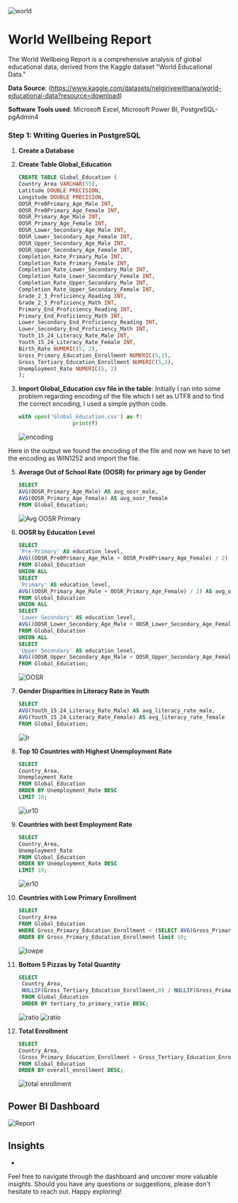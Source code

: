 ![world](https://github.com/Shaishta-Anjum/World-Wellbeing-Report/blob/main/images/krzysztof-hepner-TH7TW20de9s-unsplash%20cropped.jpg?raw=true)
# World Wellbeing Report
The World Wellbeing Report is a comprehensive analysis of global educational data, derived from the Kaggle dataset "World Educational Data."

**Data Source**: (https://www.kaggle.com/datasets/nelgiriyewithana/world-educational-data?resource=download)

**Software Tools used**: Microsoft Excel, Microsoft Power BI, PostgreSQL-pgAdmin4

### Step 1: Writing Queries in PostgreSQL
1. **Create a Database**

2. **Create Table Global_Education**
      ```sql
      CREATE TABLE Global_Education (
      Country_Area VARCHAR(55),
      Latitude DOUBLE PRECISION,
      Longitude DOUBLE PRECISION,
      OOSR_Pre0Primary_Age_Male INT,
      OOSR_Pre0Primary_Age_Female INT,
      OOSR_Primary_Age_Male INT,
      OOSR_Primary_Age_Female INT,
      OOSR_Lower_Secondary_Age_Male INT,
      OOSR_Lower_Secondary_Age_Female INT,
      OOSR_Upper_Secondary_Age_Male INT,
      OOSR_Upper_Secondary_Age_Female INT,
      Completion_Rate_Primary_Male INT,
      Completion_Rate_Primary_Female INT,
      Completion_Rate_Lower_Secondary_Male INT,
      Completion_Rate_Lower_Secondary_Female INT,
      Completion_Rate_Upper_Secondary_Male INT,
      Completion_Rate_Upper_Secondary_Female INT,
      Grade_2_3_Proficiency_Reading INT,
      Grade_2_3_Proficiency_Math INT,
      Primary_End_Proficiency_Reading INT,
      Primary_End_Proficiency_Math INT,
      Lower_Secondary_End_Proficiency_Reading INT,
      Lower_Secondary_End_Proficiency_Math INT,
      Youth_15_24_Literacy_Rate_Male INT,
      Youth_15_24_Literacy_Rate_Female INT,
      Birth_Rate NUMERIC(5, 2),
      Gross_Primary_Education_Enrollment NUMERIC(5,2),
      Gross_Tertiary_Education_Enrollment NUMERIC(5,2),
      Unemployment_Rate NUMERIC(5, 2)
      );
      ```
      
3. **Import Global_Education csv file in the table**:
Initially I ran into some problem regarding encoding of the file which I set as UTF8 and to find the correct encoding, I used a simple python code.
      ```python
      with open('Global_Education.csv') as f:
                       print(f)
      ```
      ![encoding](https://github.com/Shaishta-Anjum/World-Wellbeing-Report/blob/main/images/16.png?raw=true)

Here in the output we found the encoding of the file and now we have to set the encoding as WIN1252 and import the file.


5. **Average Out of School Rate (OOSR) for primary age by Gender**
      ```sql
      SELECT
      AVG(OOSR_Primary_Age_Male) AS avg_oosr_male,
      AVG(OOSR_Primary_Age_Female) AS avg_oosr_female
      FROM Global_Education;
      ```
      ![Avg OOSR Primary](https://github.com/Shaishta-Anjum/World-Wellbeing-Report/blob/main/images/1.png?raw=true)


6. **OOSR by Education Level**
      ```sql
      SELECT
      'Pre-Primary' AS education_level,
      AVG((OOSR_Pre0Primary_Age_Male + OOSR_Pre0Primary_Age_Female) / 2) AS avg_oosr_combined
      FROM Global_Education
      UNION ALL
      SELECT
      'Primary' AS education_level,
      AVG((OOSR_Primary_Age_Male + OOSR_Primary_Age_Female) / 2) AS avg_oosr_combined
      FROM Global_Education
      UNION ALL
      SELECT
      'Lower Secondary' AS education_level,
      AVG((OOSR_Lower_Secondary_Age_Male + OOSR_Lower_Secondary_Age_Female) / 2) AS avg_oosr_combined
      FROM Global_Education
      UNION ALL
      SELECT
      'Upper Secondary' AS education_level,
      AVG((OOSR_Upper_Secondary_Age_Male + OOSR_Upper_Secondary_Age_Female) / 2) AS avg_oosr_combined
      FROM Global_Education;
      ```
      ![OOSR](https://github.com/Shaishta-Anjum/World-Wellbeing-Report/blob/main/images/6.png?raw=true)

7. **Gender Disparities in Literacy Rate in Youth**
     ```sql
     SELECT
    AVG(Youth_15_24_Literacy_Rate_Male) AS avg_literacy_rate_male,
    AVG(Youth_15_24_Literacy_Rate_Female) AS avg_literacy_rate_female
    FROM Global_Education;
     ```
    ![lr](https://github.com/Shaishta-Anjum/World-Wellbeing-Report/blob/main/images/7.png?raw=true)

8. **Top 10 Countries with Highest Unemployment Rate**
     ```sql
     SELECT
    Country_Area,
    Unemployment_Rate
    FROM Global_Education
    ORDER BY Unemployment_Rate DESC
    LIMIT 10;
     ```
     ![ur10](https://github.com/Shaishta-Anjum/World-Wellbeing-Report/blob/main/images/8.png?raw=true)

9. **Countries with best Employment Rate**
     ```sql
     SELECT
    Country_Area,
    Unemployment_Rate
    FROM Global_Education
    ORDER BY Unemployment_Rate DESC
    LIMIT 10;
     ```
    ![er10](https://github.com/Shaishta-Anjum/World-Wellbeing-Report/blob/main/images/9.png?raw=true)

 
4. **Countries with Low Primary Enrollment**
     ```sql
     SELECT
    Country_Area
    FROM Global_Education
    WHERE Gross_Primary_Education_Enrollment < (SELECT AVG(Gross_Primary_Education_Enrollment) FROM Global_Education)
    ORDER BY Gross_Primary_Education_Enrollment limit 10;
     ```
    ![lowpe](https://github.com/Shaishta-Anjum/World-Wellbeing-Report/blob/main/images/10.png?raw=true)

5. **Bottom 5 Pizzas by Total Quantity**
     ```sql
     SELECT
      Country_Area,
      NULLIF(Gross_Tertiary_Education_Enrollment,0) / NULLIF(Gross_Primary_Education_Enrollment, 0) AS tertiary_to_primary_ratio
      FROM Global_Education
      ORDER BY tertiary_to_primary_ratio DESC;
     ```
    ![ratio](https://github.com/Shaishta-Anjum/World-Wellbeing-Report/blob/main/images/13.png?raw=true)
    ![ratio](https://github.com/Shaishta-Anjum/World-Wellbeing-Report/blob/main/images/12.png?raw=true)

7. **Total Enrollment**
     ```sql
     SELECT
    Country_Area,
    (Gross_Primary_Education_Enrollment + Gross_Tertiary_Education_Enrollment) AS overall_enrollment
    FROM Global_Education
    ORDER BY overall_enrollment DESC;
     ```
    ![total enrollment](https://github.com/Shaishta-Anjum/World-Wellbeing-Report/blob/main/images/14.png?raw=true)

## Power BI Dashboard
![Report](https://github.com/Shaishta-Anjum/World-Wellbeing-Report/blob/main/images/15.png?raw=true)

## Insights
- 
 
Feel free to navigate through the dashboard and uncover more valuable insights. Should you have any questions or suggestions, please don't hesitate to reach out. 
Happy exploring!
